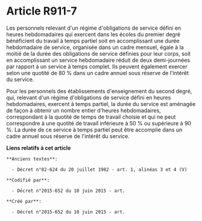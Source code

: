 # Article R911-7

Les personnels relevant d'un régime d'obligations de service défini en heures hebdomadaires qui exercent dans les écoles du
premier degré bénéficient du travail à temps partiel soit en accomplissant une durée hebdomadaire de service, organisée dans
un cadre mensuel, égale à la moitié de la durée des obligations de service définies pour leur corps, soit en accomplissant un
service hebdomadaire réduit de deux demi-journées par rapport à un service à temps complet. Ils peuvent également exercer
selon une quotité de 80 % dans un cadre annuel sous réserve de l'intérêt du service.

Pour les personnels des établissements d'enseignement du second degré, qui, relevant d'un régime d'obligations de service
défini en heures hebdomadaires, exercent à temps partiel, la durée du service est aménagée de façon à obtenir un nombre
entier d'heures hebdomadaires, correspondant à la quotité de temps de travail choisie et qui ne peut correspondre à une
quotité de travail inférieure à 50 % ou supérieure à 90 %. La durée de ce service à temps partiel peut être accomplie dans un
cadre annuel sous réserve de l'intérêt du service.

**Liens relatifs à cet article**

	**Anciens textes**:

	  - Décret n°82-624 du 20 juillet 1982 - art. 1, alinéas 3 et 4 (V)

	**Codifié par**:

	  - Décret n°2015-652 du 10 juin 2015 - art.

	**Créé par**:

	  - Décret n°2015-652 du 10 juin 2015 - art.

